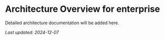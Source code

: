 # Architecture Overview for enterprise

Detailed architecture documentation will be added here.

*Last updated: 2024-12-07*
